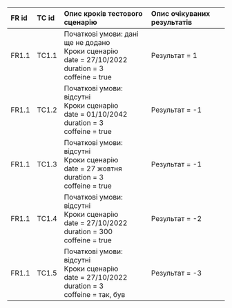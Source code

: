 |FR id|TC id|Опис кроків тестового сценарію|Опис очікуваних результатів|
|:-|:-|:-|:-|
|FR1.1|TC1.1|Початкові умови: дані ще не додано <br> Кроки сценарію <br> date = 27/10/2022 <br> duration = 3 <br> coffeine = true|Результат = 1|
|FR1.1|TC1.2|Початкові умови: відсутні <br> Кроки сценарію <br> date = 01/10/2042 <br> duration = 3 <br> coffeine = true|Результат = -1|
|FR1.1|TC1.3|Початкові умови: відсутні <br> Кроки сценарію <br> date = 27 жовтня <br> duration = 3 <br> coffeine = true|Результат = -1|
|FR1.1|TC1.4|Початкові умови: відсутні <br> Кроки сценарію <br> date = 27/10/2022 <br> duration = 300 <br> coffeine = true|Результат = -2|
|FR1.1|TC1.5|Початкові умови: відсутні <br> Кроки сценарію <br> date = 27/10/2022 <br> duration = 3 <br> coffeine = так, був|Результат = -3|
